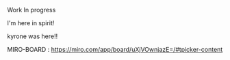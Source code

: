 Work In progress

I'm here in spirit!

kyrone was here!!

MIRO-BOARD : https://miro.com/app/board/uXjVOwnjazE=/#tpicker-content
